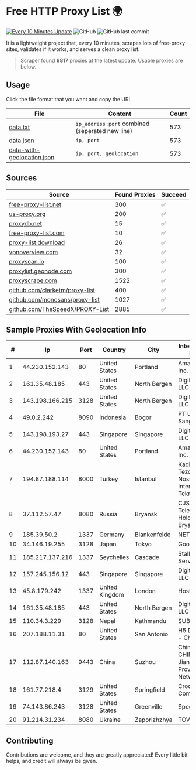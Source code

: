 
# Free HTTP Proxy List 🌍

[![Every 10 Minutes Update](https://github.com/mertguvencli/http-proxy-list/actions/workflows/main.yml/badge.svg?branch=main)](https://github.com/mertguvencli/http-proxy-list/actions/workflows/main.yml)
![GitHub](https://img.shields.io/github/license/mertguvencli/http-proxy-list)
![GitHub last commit](https://img.shields.io/github/last-commit/mertguvencli/http-proxy-list)

It is a lightweight project that, every 10 minutes, scrapes lots of free-proxy sites, validates if it works, and serves a clean proxy list.


> Scraper found **6817** proxies at the latest update. Usable proxies are below.

## Usage

Click the file format that you want and copy the URL.


|File|Content|Count|
|----|-------|-----|
|[data.txt](https://raw.githubusercontent.com/mertguvencli/http-proxy-list/main/proxy-list/data.txt)|`ip_address:port` combined (seperated new line)|573|
|[data.json](https://raw.githubusercontent.com/mertguvencli/http-proxy-list/main/proxy-list/data.json)|`ip, port`|573|
|[data-with-geolocation.json](https://raw.githubusercontent.com/mertguvencli/http-proxy-list/main/proxy-list/data-with-geolocation.json)|`ip, port, geolocation`|573|

## Sources

|Source|Found Proxies|Succeed|
|------|-------------|-------|
|[free-proxy-list.net](https://free-proxy-list.net)|300|✅|
|[us-proxy.org](https://www.us-proxy.org)|200|✅|
|[proxydb.net](http://proxydb.net)|15|✅|
|[free-proxy-list.com](https://free-proxy-list.com/?page=&port=&type%5B%5D=http&type%5B%5D=https&up_time=0&search=Search)|10|✅|
|[proxy-list.download](https://www.proxy-list.download/HTTP)|26|✅|
|[vpnoverview.com](https://vpnoverview.com/privacy/anonymous-browsing/free-proxy-servers)|32|✅|
|[proxyscan.io](https://www.proxyscan.io)|100|✅|
|[proxylist.geonode.com](https://proxylist.geonode.com/api/proxy-list?limit=300&page=1&sort_by=lastChecked&sort_type=desc&protocols=http,https)|300|✅|
|[proxyscrape.com](https://api.proxyscrape.com/v2/?request=displayproxies&protocol=http&timeout=10000&country=all&ssl=all&anonymity=all)|1522|✅|
|[github.com/clarketm/proxy-list](https://raw.githubusercontent.com/clarketm/proxy-list/master/proxy-list-raw.txt)|400|✅|
|[github.com/monosans/proxy-list](https://raw.githubusercontent.com/monosans/proxy-list/main/proxies/http.txt)|1027|✅|
|[github.com/TheSpeedX/PROXY-List](https://raw.githubusercontent.com/TheSpeedX/PROXY-List/master/http.txt)|2885|✅|


## Sample Proxies With Geolocation Info

|#|Ip|Port|Country|City|Internet Service Provider|
|-|--|----|-------|----|-------------------------|
|1|44.230.152.143|80|United States|Portland|Amazon.com, Inc.|
|2|161.35.48.185|443|United States|North Bergen|DigitalOcean, LLC|
|3|143.198.166.215|3128|United States|North Bergen|DigitalOcean, LLC|
|4|49.0.2.242|8090|Indonesia|Bogor|PT Usaha Adi Sanggoro|
|5|143.198.193.27|443|Singapore|Singapore|DigitalOcean, LLC|
|6|44.230.152.143|80|United States|Portland|Amazon.com, Inc.|
|7|194.87.188.114|8000|Turkey|Istanbul|Kadir Huseyin Tezcan Nosspeed Internet Teknolojileri|
|8|37.112.57.47|8080|Russia|Bryansk|CJSC "ER-Telecom Holding" Bryansk branch|
|9|185.39.50.2|1337|Germany|Blankenfelde|NETZNUTZ|
|10|34.146.19.255|3128|Japan|Tokyo|Google LLC|
|11|185.217.137.216|1337|Seychelles|Cascade|Stallion Network Services Limited|
|12|157.245.156.12|443|Singapore|Singapore|DigitalOcean, LLC|
|13|45.8.179.242|1337|United Kingdom|London|Hostland LLC|
|14|161.35.48.185|443|United States|North Bergen|DigitalOcean, LLC|
|15|110.34.3.229|3128|Nepal|Kathmandu|SUBISU C7|
|16|207.188.11.31|80|United States|San Antonio|H5 Data Centers - Chandler LLC|
|17|112.87.140.163|9443|China|Suzhou|China Unicom CHINA169 Jiangsu Province Network|
|18|161.77.218.4|3129|United States|Springfield|Crocker Communications|
|19|74.143.86.243|3128|United States|Greenville|Spectrum|
|20|91.214.31.234|8080|Ukraine|Zaporizhzhya|TOV "Telza"|



## Contributing

Contributions are welcome, and they are greatly appreciated! Every
little bit helps, and credit will always be given.

